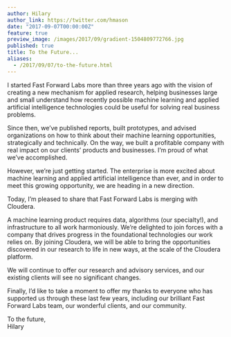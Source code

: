 ```yaml
---
author: Hilary
author_link: https://twitter.com/hmason
date: "2017-09-07T00:00:00Z"
feature: true
preview_image: /images/2017/09/gradient-1504809772766.jpg
published: true
title: To the Future...
aliases:
  - /2017/09/07/to-the-future.html
---
```


I started Fast Forward Labs more than three years ago with the vision of creating a new mechanism for applied research, helping businesses large and small understand how recently possible machine learning and applied artificial intelligence technologies could be useful for solving real business problems.

Since then, we’ve published reports, built prototypes, and advised organizations on how to think about their machine learning opportunities, strategically and technically. On the way, we built a profitable company with real impact on our clients’ products and businesses. I’m proud of what we’ve accomplished.

However, we’re just getting started. The enterprise is more excited about machine learning and applied artificial intelligence than ever, and in order to meet this growing opportunity, we are heading in a new direction.

Today, I’m pleased to share that Fast Forward Labs is merging with Cloudera.

A machine learning product requires data, algorithms (our specialty!), and infrastructure to all  work harmoniously. We’re delighted to join forces with a company that drives progress in the foundational technologies our work relies on. By joining Cloudera, we will be able to bring the opportunities discovered in our research to life in new ways, at the scale of the Cloudera platform.

We will continue to offer our research and advisory services, and our existing clients will see no significant changes.

Finally, I’d like to take a moment to offer my thanks to everyone who has supported us through these last few years, including our brilliant Fast Forward Labs team, our wonderful clients, and our community.

To the future,<br />
Hilary